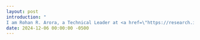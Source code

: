 ```yaml
---
layout: post
introduction: "
I am Rohan R. Arora, a Technical Leader at <a href=\"https://research.ibm.com/\">IBM Research</a> with over 9 years driving innovation at the intersection of AI and enterprise systems. Currently serving as Senior Software Engineer & Technical Lead, I co-led ITBench from conception to implementation and achieving ICML 2025 spotlight recognition. My journey spans from transforming IBM's $6 billion Technology Services business through augmented-reality-based and virtual-reality-based solutions to building AI-driven platforms that reduced IT operations costs by 25% for enterprise clients. As Associate Director at the IBM-Illinois Discovery Accelerator Institute (IIDAI), I orchestrate cross-functional collaboration between 100+ researchers, bridging cutting-edge research with real-world applications. I combine deep technical expertise with strategic product thinking to deliver solutions that solve complex challenges."
date: 2024-12-06 00:00:00 -0500
---
```


